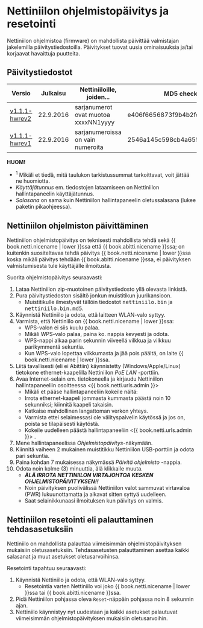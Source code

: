 # Nettiniilon ohjelmistopäivitys ja resetointi

<!-- toc -->

Nettiniilon ohjelmistoa (firmware) on mahdollista päivittää valmistajan jakelemilla päivitystiedostoilla. Päivitykset tuovat uusia ominaisuuksia ja/tai korjaavat havaittuja puutteita.

## Päivitystiedostot

| Versio | Julkaisu | Nettiniiloille, joiden... | MD5 checksum<sup>1</sup> |
|--------|----------|---------------------------|--------------|
| <a href="https://www.nettiniilo.fi/firmware/nettiniilo_v1.1.1_hwrev2.zip" rel="nofollow">v1.1.1-hwrev2</a> | 22.9.2016 | sarjanumerot ovat muotoa xxxxNN1yyyy | e406f6656873f9b4b2fd6eff44559bd6
| <a href="https://www.nettiniilo.fi/firmware/nettiniilo_v1.1.1_hwrev1.zip" rel="nofollow">v1.1.1-hwrev1</a> | 22.9.2016 | sarjanumeroissa on vain numeroita | 2546a145c598cb4a65507764b249619c

**HUOM!**

- <sup>1</sup> Mikäli et tiedä, mitä taulukon tarkistussummat tarkoittavat, voit jättää ne huomiotta.
- *Käyttäjätunnus* em. tiedostojen lataamiseen on Nettiniilon hallintapaneelin käyttäjätunnus.
- *Salasana* on sama kuin Nettiniilon hallintapaneelin oletussalasana (lukee paketin pikaohjeessa).

## Nettiniilon ohjelmiston päivittäminen

Nettiniilon ohjelmistopäivitys on teknisesti mahdollista tehdä sekä {{ book.netti.nicename | lower }}ssa että {{ book.abitti.nicename }}ssa; on kuitenkin suositeltavaa tehdä päivitys {{ book.netti.nicename | lower }}ssa koska mikäli päivitys tehdään {{ book.abitti.nicename }}ssa, ei päivityksen valmistumisesta tule käyttäjälle ilmoitusta.

Suorita ohjelmistopäivitys seuraavasti:

1. Lataa Nettiniilon zip-muotoinen päivitystiedosto yllä olevasta linkistä.
2. Pura päivitystiedoston sisältö jonkun muistitikun juurikansioon.
	- Muistitikulle ilmestyvät tällöin tiedostot <kbd>nettiniilo.bin</kbd> ja <kbd>nettiniilo.bin.md5</kbd>.
3. Käynnistä Nettiniilo ja odota, että laitteen WLAN-valo syttyy.
4. Varmista, että Nettiniilo on {{ book.netti.nicename | lower }}ssa:
	- WPS-valon ei siis kuulu palaa.
	- Mikäli WPS-valo palaa, paina ko. nappia kevyesti ja odota.
	- WPS-nappi alkaa parin sekunnin viiveellä vilkkua ja vilkkuu parikymmentä sekuntia.
	- Kun WPS-valo lopettaa vilkkumasta ja jää pois päältä, on laite {{ book.netti.nicename | lower }}ssa.
5. Liitä tavallisesti (eli ei Abittiin) käynnistetty (Windows/Apple/Linux) tietokone ethernet-kaapelilla Nettiniilon *PoE LAN* -porttiin.
6. Avaa Internet-selain em. tietokoneella ja kirjaudu Nettiniilon hallintapaneeliin osoitteessa <{{ book.netti.urls.admin }}>
	- Mikäli et pääse hallintapaneeliin kokeile näitä:
	- Irrota ethernet-kaapeli jommasta kummasta päästä noin 10 sekunniksi; kiinnitä kaapeli takaisin.
	- Katkaise mahdollinen langattoman verkon yhteys.
	- Varmista ettei selaimessasi ole välityspalvelin käytössä ja jos on, poista se tilapäisesti käytöstä.
	- Kokeile uudelleen päästä hallintapaneeliin <{{ book.netti.urls.admin }}> .
7. Mene hallintapaneelissa *Ohjelmistopäivitys*-näkymään.
8. Kiinnitä vaiheen 2 mukainen muistitikku Nettiniilon USB-porttiin ja odota pari sekuntia.
9. Paina kohdan 7 mukaisessa näkymässä *Päivitä ohjelmisto* -nappia.
10. Odota noin kolme (3) minuuttia, älä klikkaile muuta.
	- ***ÄLÄ IRROTA NETTINIILON VIRTAJOHTOA KESKEN OHJELMISTOPÄIVITYKSEN!!***
	- Noin päivityksen puolivälissä Nettiniilon valot sammuvat virtavaloa (PWR) lukuunottamatta ja alkavat sitten syttyä uudelleen.
	- Saat selainikkunaasi ilmoituksen kun päivitys on valmis.


## Nettiniilon resetointi eli palauttaminen tehdasasetuksiin

Nettiniilo on mahdollista palauttaa viimeisimmän ohjelmistopäivityksen mukaisiin oletusasetuksiin. Tehdasasetusten palauttaminen asettaa kaikki salasanat ja muut asetukset oletusarvoihinsa.

Resetointi tapahtuu seuraavasti:

1. Käynnistä Nettiniilo ja odota, että WLAN-valo syttyy.
	- Resetointia varten Nettiniilo voi joko {{ book.netti.nicename | lower }}ssa tai {{ book.abitti.nicename }}ssa.
3. Pidä Nettiniilon pohjassa oleva `Reset`-näppäin pohjassa noin 8 sekunnin ajan.
4. Nettiniilo käynnistyy nyt uudestaan ja kaikki asetukset palautuvat viimeisimmän ohjelmistopäivityksen mukaisiin oletusarvoihin.